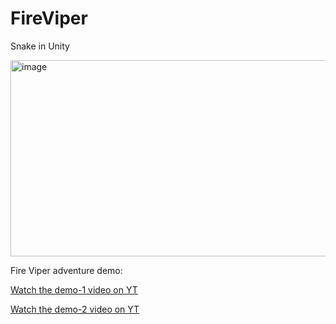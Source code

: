 # FireViper
Snake in Unity

<img width="587" height="314" alt="image" src="https://github.com/user-attachments/assets/383287b6-e441-49b2-91f7-ddc39f5fba0c" />

Fire Viper adventure demo:

[Watch the demo-1 video on YT](https://youtu.be/GjSa97jw2OI)

[Watch the demo-2 video on YT](https://youtu.be/z-7C-if0apA)
